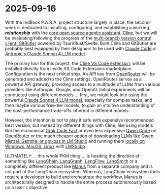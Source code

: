 # 2025-09-16

With the mdBook P.A.R.A. project structure largely in place, the second week is dedicated to installing, configuring, and establishing a working ***relationship*** with the [core open source agentic assistant, Cline](https://docs.cline.bot/getting-started/what-is-cline), but we will be evaluating/following the progress of the [multi-branch version control client, GitButler](https://github.com/gitbutlerapp/gitbutler) powered by Tauri/Rust/Svelte. Both Cline and GitButler are probably best equipped by their designers to be used with [Claude Code](https://www.anthropic.com/claude-code) or [Antropic's Claude Sonnet 4 LLM model](https://openrouter.ai/anthropic/claude-sonnet-4).

The primary tool for this project, the [Cline VS Code extension](https://marketplace.visualstudio.com/items?itemName=saoudrizwan.claude-dev), will be installed directly from inside VS Code Extensions marketplace. Configuration is the next critical step. An API key from [OpenRouter](https://openrouter.ai/docs/overview/principles) will be generated and added to the Cline settings. OpenRouter serves as a powerful API gateway, providing access to a multitude of LLMs from various providers like Anthropic, Google, and OpenAI. Initial experiments will be conducted using different models ... first, we might look into using the powerful [Claude Sonnet 4 LLM model](https://openrouter.ai/anthropic/claude-sonnet-4), especially for complex tasks, and then maybe various free-tier models, to gain an intuitive understanding of the cost-performance trade-offs inherent in different models.

However, the intention is not to play it safe with expensive recommended best version, but instead try different things with Cline, like using models like the economical [Grok Code Fast](https://openrouter.ai/x-ai/grok-code-fast-1) or even less expensive [Qwen Code](https://openrouter.ai/qwen) on [OpenRouter](https://openrouter.ai/docs/overview/principles) or the much cheaper option of [downloading LLMs like Qwen, Mistral, Gemma, or gpt-oss in LM Studio](https://lmstudio.ai/models) and running them [locally on Windows, MacOS, Linux](https://lmstudio.ai/docs/app/system-requirements) with [LMStudio](https://lmstudio.ai/docs/app/basics).

ULTIMATELY ... this whole PKM thing ... is heading the direction of something like [LangChain, LangGraph, LangFlow, LangSmith](https://medium.com/@anshuman4luv/langchain-vs-langgraph-vs-langflow-vs-langsmith-a-detailed-comparison-74bc0d7ddaa9) or a completely different product like [Manus](https://giancarlomori.substack.com/p/manus-ai-the-rise-of-the-general) from a separate company and is not part of the LangChain ecosystem. Whereas, LangChain ecosystem tools require a developer to build and orchestrate the workflow, [Manus](https://giancarlomori.substack.com/p/manus-ai-the-rise-of-the-general) is architecturally designed to handle the entire process autonomously based on a user's objective.